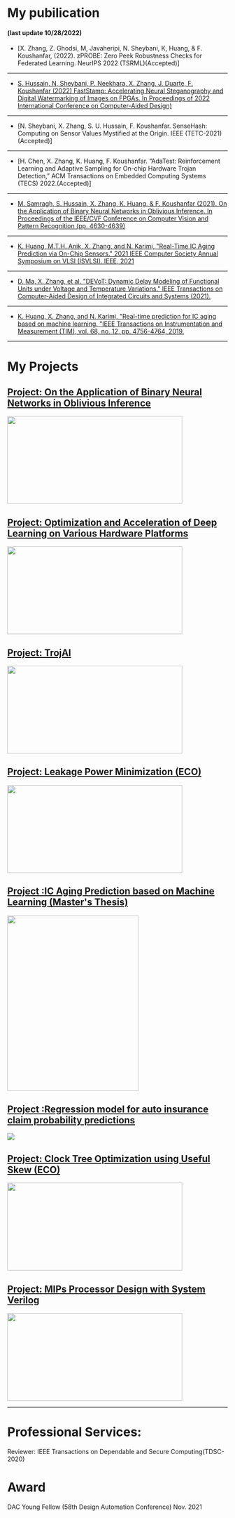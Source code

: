 
# My pubilication
#### (last update 10/28/2022)

- [X. Zhang, Z. Ghodsi, M, Javaheripi, N. Sheybani, K, Huang, & F. Koushanfar, (2022). zPROBE: Zero Peek Robustness Checks for Federated Learning. NeurIPS 2022 (TSRML)(Accepted)] 

---

- [S. Hussain, N, Sheybani, P. Neekhara, X. Zhang, J. Duarte, F. Koushanfar (2022) FastStamp: Accelerating Neural Steganography and Digital Watermarking of Images on FPGAs. In Proceedings of 2022 International Conference on Computer-Aided Design)](https://arxiv.org/abs/2209.12391)

---

- [N. Sheybani, X. Zhang, S. U. Hussain, F. Koushanfar. SenseHash: Computing on Sensor Values Mystified at the Origin. IEEE (TETC-2021)(Accepted)]

---

- [H. Chen, X. Zhang, K. Huang, F. Koushanfar. “AdaTest: Reinforcement Learning and Adaptive Sampling for On-chip Hardware Trojan Detection,” ACM Transactions on Embedded Computing Systems (TECS) 2022.(Accepted)]

---

- [M. Samragh, S. Hussain, X. Zhang, K. Huang, & F. Koushanfar (2021). On the Application of Binary Neural Networks in Oblivious Inference. In Proceedings of the IEEE/CVF Conference on Computer Vision and Pattern Recognition (pp. 4630-4639)](https://openaccess.thecvf.com/content/CVPR2021W/BiVision/html/Samragh_On_the_Application_of_Binary_Neural_Networks_in_Oblivious_Inference_CVPRW_2021_paper.html)

---

- [K. Huang, M.T.H. Anik, X. Zhang, and N. Karimi, "Real-Time IC Aging Prediction via On-Chip Sensors." 2021 IEEE Computer Society Annual Symposium on VLSI (ISVLSI). IEEE, 2021](https://ieeexplore.ieee.org/stamp/stamp.jsp?arnumber=9516732)

---


- [D. Ma, X. Zhang, et al. "DEVoT: Dynamic Delay Modeling of Functional Units under Voltage and Temperature Variations." IEEE Transactions on Computer-Aided Design of Integrated Circuits and Systems (2021).](https://ieeexplore.ieee.org/stamp/stamp.jsp?arnumber=9419866)

---

- [K. Huang, X. Zhang, and N. Karimi, "Real-time prediction for IC aging based on machine learning. "IEEE Transactions on Instrumentation and Measurement (TIM), vol. 68, no. 12, pp. 4756-4764, 2019.](http://ieeexplore.ieee.org/stamp/stamp.jsp?tp=&arnumber=8666076&isnumber=4407674)

---


# My Projects


[Project: On the Application of Binary Neural Networks in Oblivious Inference](https://openaccess.thecvf.com/content/CVPR2021W/BiVision/html/Samragh_On_the_Application_of_Binary_Neural_Networks_in_Oblivious_Inference_CVPRW_2021_paper.html)
---
<img src="images/CVPR2021_0.jpg?raw=true" width="400" height="200"/>

[Project: Optimization and Acceleration of Deep Learning on Various Hardware Platforms](/sample_page_ECE226)
---
<img src="images/ECE226_purning.jpg?raw=true" width="400" height="200"/>

[Project: TrojAI](/sample_page_trojai)
---
<img src="images/trojai_t0.jpg?raw=true" width="400" height="200"/>

[Project: Leakage Power Minimization (ECO)](/sample_page01)
---
<img src="images/p01t1.jpg?raw=true" width="400" height="200"/>

[Project :IC Aging Prediction based on Machine Learning (Master's Thesis) ](/pdf/thesis.pdf)
---
<img src="images/p2t1.jpg?raw=true" width="300" height="400"/>

[Project :Regression model for auto insurance claim probability predictions](/sample_page4)
---
<img src="images/p4t1.bmp?raw=true"/>

[Project: Clock Tree Optimization using Useful Skew (ECO)](/sample_page02)
---
<img src="images/p02t1.jpg?raw=true" width="400" height="200"/>

[Project: MIPs Processor Design with System Verilog](/sample_page1)
---
<img src="images/p1t1.jpg?raw=true" width="400" height="200"/>



---


# Professional Services:
Reviewer:
IEEE Transactions on Dependable and Secure Computing(TDSC-2020)

# Award
DAC Young Fellow (58th Design Automation Conference) Nov. 2021

